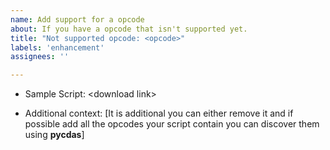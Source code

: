 ```yaml
---
name: Add support for a opcode
about: If you have a opcode that isn't supported yet.
title: "Not supported opcode: <opcode>"
labels: 'enhancement'
assignees: ''

---
```


- Sample Script: \<download link>
  
- Additional context: [It is additional you can either remove it and if possible add all the opcodes your script contain you can discover them using **pycdas**]
